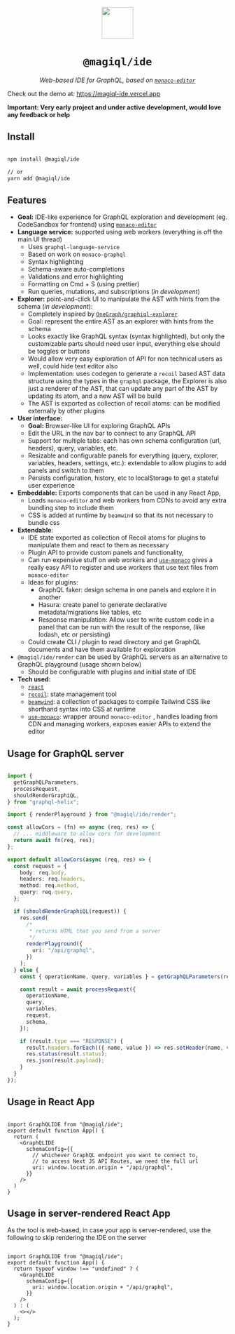 <p align="center">
   <img src="https://magiql-ide.vercel.app/logo.svg" width=72 />
<h1  align="center"><code margin="0">@magiql/ide</code></h1><p align="center"><i>Web-based IDE for GraphQL, based on <code><a href=“https://microsoft.github.io/monaco-editor/“>monaco-editor</a></code></I></p>
</p>


<div>
  
Check out the demo at: https://magiql-ide.vercel.app

**Important: Very early project and under active development, would love any feedback or help**

## Install

```bash

npm install @magiql/ide

// or 
yarn add @magiql/ide
```

## Features

* **Goal:** IDE-like experience for GraphQL exploration and development (eg. CodeSandbox for frontend) using [`monaco-editor`](https://microsoft.github.io/monaco-editor/)
* **Language service:** supported using web workers (everything is off the main UI thread)
	* Uses `graphql-language-service`
	* Based on work on `monaco-graphql`
	* Syntax highlighting
	* Schema-aware auto-completions
	* Validations and error highlighting
	* Formatting on Cmd + S (using prettier)
	* Run queries, mutations, and subscriptions (_in development_)
* **Explorer:** point-and-click UI to manipulate the AST with hints from the schema (_in development_):
	* Completely inspired by [`OneGraph/graphiql-explorer`](https://github.com/OneGraph/graphiql-explorer)
	* Goal: represent the entire AST as an explorer with hints from the schema
	* Looks exactly like GraphQL syntax (syntax highlighted), but only the customizable parts should need user input, everything else should be toggles or buttons
	* Would allow very easy exploration of API for non technical users as well, could hide text editor also
	* Implementation: uses codegen to generate a `recoil` based AST data structure using the types in the `graphql` package, the Explorer is also just a renderer of the AST, that can update any part of the AST by updating its atom, and a new AST will be build
	* The AST is exported as collection of recoil atoms: can be modified externally by other plugins 
* **User interface:**
	* **Goal:** Browser-like UI for exploring GraphQL APIs
	* Edit the URL in the nav bar to connect to any GraphQL API
	* Support for multiple tabs: each has own schema configuration (url, headers), query, variables, etc.
	* Resizable and configurable panels for everything (query, explorer, variables, headers, settings, etc.): extendable to allow plugins to add panels and switch to them
	* Persists configuration, history, etc to localStorage to get a stateful user experience
* **Embeddable:** Exports components that can be used in any React App,
	* Loads `monaco-editor` and web workers from CDNs to avoid any extra bundling step to include them
	* CSS is added at runtime by `beamwind` so that its not necessary to bundle css
* **Extendable**: 
	* IDE state exported as collection of Recoil atoms for plugins to manipulate them and react to them as necessary
	* Plugin API to provide custom panels and functionality, 
	* Can run expensive stuff on web workers and [`use-monaco`](https://github.com/nksaraf/use-monaco) gives a really easy API to register and use workers that use text files from `monaco-editor`
	* Ideas for plugins:
		* GraphQL faker: design schema in one panels and explore it in another
		* Hasura: create panel to generate declarative metadata/migrations like tables, etc
		* Response manipulation: Allow user to write custom code in a panel that can be run with the result of the response, (like lodash, etc or persisting)
	* Could create CLI / plugin to read directory and get GraphQL documents and have them available for exploration
* `@magiql/ide/render` can be used by GraphQL servers as an alternative to GraphQL playground (usage shown below)
	* Should be configurable with plugins and initial state of IDE
* **Tech used:**
	* [`react`](https://github.com/facebook/react)
	* [`recoil`](https://github.com/facebookexperimental/Recoil): state management tool
	* [`beamwind`](https://github.com/kenoxa/beamwind):  a collection of packages to compile Tailwind CSS like shorthand syntax into CSS at runtime
	* [`use-monaco`](https://github.com/nksaraf/use-monaco): wrapper around `monaco-editor` , handles loading from CDN and managing workers, exposes easier APIs to extend the editor


## Usage for GraphQL server

```typescript

import {
  getGraphQLParameters,
  processRequest,
  shouldRenderGraphiQL,
} from "graphql-helix";

import { renderPlayground } from "@magiql/ide/render";

const allowCors = (fn) => async (req, res) => {
  // ... middleware to allow cors for development
  return await fn(req, res);
};

export default allowCors(async (req, res) => {
  const request = {
    body: req.body,
    headers: req.headers,
    method: req.method,
    query: req.query,
  };

  if (shouldRenderGraphiQL(request)) {
    res.send(
      /*
       * returns HTML that you send from a server
       */
      renderPlayground({
        uri: "/api/graphql",
      })
    );
  } else {
    const { operationName, query, variables } = getGraphQLParameters(request);

    const result = await processRequest({
      operationName,
      query,
      variables,
      request,
      schema,
    });

    if (result.type === "RESPONSE") {
      result.headers.forEach(({ name, value }) => res.setHeader(name, value));
      res.status(result.status);
      res.json(result.payload);
    }
  }
});

```

## Usage in React App

```tsx

import GraphQLIDE from "@magiql/ide";
export default function App() {
  return (
    <GraphQLIDE
      schemaConfig={{
        // whichever GraphQL endpoint you want to connect to,
        // to access Next JS API Routes, we need the full url
        uri: window.location.origin + "/api/graphql",
      }}
    />
  )
}
```

## Usage in server-rendered React App 

As the tool is web-based, in case your app is server-rendered, use the following to skip rendering the IDE on the server

```tsx

import GraphQLIDE from "@magiql/ide";
export default function App() {
  return typeof window !== "undefined" ? (
    <GraphQLIDE
      schemaConfig={{
        uri: window.location.origin + "/api/graphql",
      }}
    />
  ) : (
    <></>
  );
}
```
